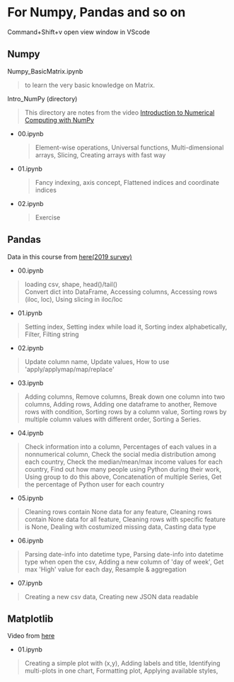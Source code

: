 # For Numpy, Pandas and so on
Command+Shift+v open view window in VScode
## Numpy
Numpy_BasicMatrix.ipynb
> to learn the very basic knowledge on Matrix.
> 
Intro_NumPy (directory)
> This directory are notes from the video [Introduction to Numerical Computing with NumPy](https://www.youtube.com/watch?v=ZB7BZMhfPgk)
* 00.ipynb
  > Element-wise operations, Universal functions, Multi-dimensional arrays, Slicing, Creating arrays with fast way
* 01.ipynb
  > Fancy indexing, axis concept, Flattened indices and coordinate indices
* 02.ipynb
  > Exercise

## Pandas
Data in this course from [here(2019 survey)](https://insights.stackoverflow.com/survey)
* 00.ipynb
> loading csv, shape, head()/tail()  
> Convert dict into DataFrame, Accessing columns, Accessing rows (iloc, loc), Using slicing in iloc/loc

* 01.ipynb
> Setting index, Setting index while load it, Sorting index alphabetically, Filter, Filting string

* 02.ipynb
> Update column name, Update values, How to use 'apply/applymap/map/replace'  

* 03.ipynb
> Adding columns, Remove columns, Break down one column into two columns, Adding rows, Adding one dataframe to another, Remove rows with condition, Sorting rows by a column value, Sorting rows by multiple column values with different order, Sorting a Series.  

* 04.ipynb
> Check information into a column, Percentages of each values in a nonnumerical column, Check the social media distribution among each country, Check the median/mean/max income values for each country, Find out how many people using Python during their work, Using group to do this above, Concatenation of multiple Series, Get the percentage of Python user for each country  

* 05.ipynb
> Cleaning rows contain None data for any feature, Cleaning rows contain None data for all feature, Cleaning rows with specific feature is None, Dealing with costumized missing data, Casting data type  

* 06.ipynb
> Parsing date-info into datetime type, Parsing date-info into datetime type when open the csv, Adding a new column of 'day of week', Get max 'High' value for each day, Resample & aggregation  

* 07.ipynb
> Creating a new csv data, Creating new JSON data readable  

## Matplotlib
Video from [here](https://www.youtube.com/watch?v=UO98lJQ3QGI&list=PL-osiE80TeTvipOqomVEeZ1HRrcEvtZB_&index=1&t=374s)  
* 01.ipynb
> Creating a simple plot with (x,y), Adding labels and title, Identifying multi-plots in one chart, Formatting plot, Applying available styles, 